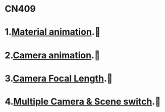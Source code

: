 # CN409
# 1.[Material animation](https://duckduckgo.com).🚀

# 2.[Camera animation](https://duckduckgo.com).🚀

# 3.[Camera Focal Length](https://duckduckgo.com).🚀

# 4.[Multiple Camera & Scene switch](https://duckduckgo.com).🚀
